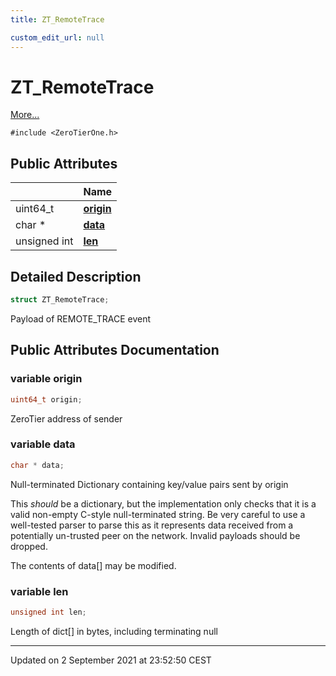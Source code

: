 ```yaml
---
title: ZT_RemoteTrace

custom_edit_url: null
---
```


# ZT_RemoteTrace



 [More...](#detailed-description)


`#include <ZeroTierOne.h>`

## Public Attributes

|                | Name           |
| -------------- | -------------- |
| uint64_t | **[origin](/autogen/libztcore/classes/struct_z_t___remote_trace.md#variable-origin)**  |
| char * | **[data](/autogen/libztcore/classes/struct_z_t___remote_trace.md#variable-data)**  |
| unsigned int | **[len](/autogen/libztcore/classes/struct_z_t___remote_trace.md#variable-len)**  |

## Detailed Description

```cpp
struct ZT_RemoteTrace;
```


Payload of REMOTE_TRACE event 

## Public Attributes Documentation

### variable origin

```cpp
uint64_t origin;
```


ZeroTier address of sender 


### variable data

```cpp
char * data;
```


Null-terminated Dictionary containing key/value pairs sent by origin

This _should_ be a dictionary, but the implementation only checks that it is a valid non-empty C-style null-terminated string. Be very careful to use a well-tested parser to parse this as it represents data received from a potentially un-trusted peer on the network. Invalid payloads should be dropped.

The contents of data[] may be modified. 


### variable len

```cpp
unsigned int len;
```


Length of dict[] in bytes, including terminating null 


-------------------------------

Updated on  2 September 2021 at 23:52:50 CEST